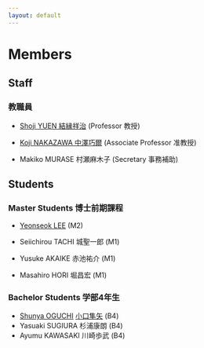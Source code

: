 ```yaml
---
layout: default
---
```

# Members

## <a name="staff"></a>Staff
### 教職員

* [Shoji YUEN 結縁祥治](yuen) (Professor 教授)
* [Koji NAKAZAWA 中澤巧爾](https://knaknak.github.io) (Associate Professor 准教授)

* Makiko MURASE 村瀬麻木子 (Secretary 事務補助)

## <a name="students"></a>Students

### Master Students 博士前期課程

* [Yeonseok LEE](https://sites.google.com/view/free0832/home) (M2)

* Seiichirou TACHI 城聖一郎 (M1)
* Yusuke AKAIKE 赤池祐介 (M1)
* Masahiro HORI 堀昌宏 (M1)

### Bachelor Students 学部4年生

* [Shunya OGUCHI](student/oguchi_en) [小口隼矢](student/oguchi) (B4)
* Yasuaki SUGIURA 杉浦康朗 (B4)
* Ayumu KAWASAKI 川崎歩武 (B4)

<!--[back](./)-->
